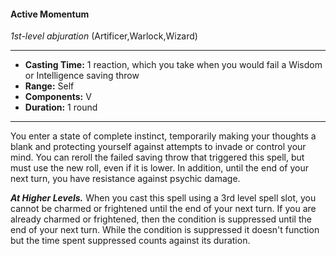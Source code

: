 #### Active Momentum
*1st-level abjuration* (Artificer,Warlock,Wizard)
___
- **Casting Time:** 1 reaction, which you take when you would fail a Wisdom or Intelligence saving throw
- **Range:** Self
- **Components:** V
- **Duration:** 1 round
---
You enter a state of complete instinct, temporarily making your thoughts a blank and protecting yourself against attempts to invade or control your mind. You can reroll the failed saving throw that triggered this spell, but must use the new roll, even if it is lower. In addition, until the end of your next turn, you have resistance against psychic damage.

***At Higher Levels.*** When you cast this spell using a 3rd level spell slot, you cannot be charmed or frightened until the end of your next turn. If you are already charmed or frightened, then the condition is suppressed until the end of your next turn. While the condition is suppressed it doesn't function but the time spent suppressed counts against its duration.
